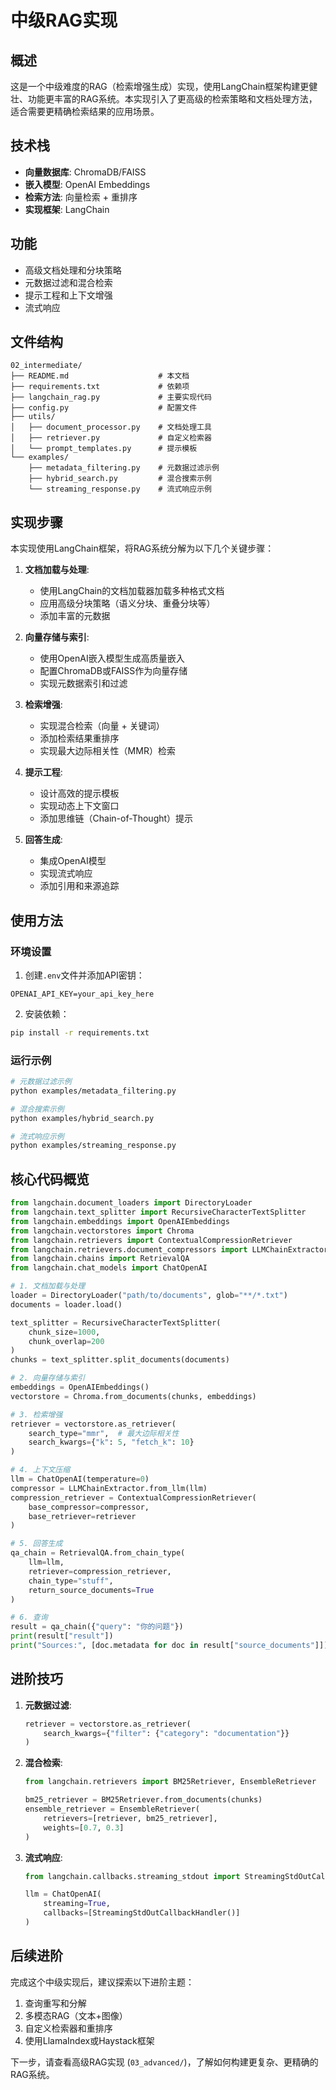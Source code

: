 # 中级RAG实现

## 概述

这是一个中级难度的RAG（检索增强生成）实现，使用LangChain框架构建更健壮、功能更丰富的RAG系统。本实现引入了更高级的检索策略和文档处理方法，适合需要更精确检索结果的应用场景。

## 技术栈

- **向量数据库**: ChromaDB/FAISS
- **嵌入模型**: OpenAI Embeddings
- **检索方法**: 向量检索 + 重排序
- **实现框架**: LangChain

## 功能

- 高级文档处理和分块策略
- 元数据过滤和混合检索
- 提示工程和上下文增强
- 流式响应

## 文件结构

```
02_intermediate/
├── README.md                    # 本文档
├── requirements.txt             # 依赖项
├── langchain_rag.py             # 主要实现代码
├── config.py                    # 配置文件
├── utils/
│   ├── document_processor.py    # 文档处理工具
│   ├── retriever.py             # 自定义检索器
│   └── prompt_templates.py      # 提示模板
└── examples/
    ├── metadata_filtering.py    # 元数据过滤示例
    ├── hybrid_search.py         # 混合搜索示例
    └── streaming_response.py    # 流式响应示例
```

## 实现步骤

本实现使用LangChain框架，将RAG系统分解为以下几个关键步骤：

1. **文档加载与处理**:
   - 使用LangChain的文档加载器加载多种格式文档
   - 应用高级分块策略（语义分块、重叠分块等）
   - 添加丰富的元数据

2. **向量存储与索引**:
   - 使用OpenAI嵌入模型生成高质量嵌入
   - 配置ChromaDB或FAISS作为向量存储
   - 实现元数据索引和过滤

3. **检索增强**:
   - 实现混合检索（向量 + 关键词）
   - 添加检索结果重排序
   - 实现最大边际相关性（MMR）检索

4. **提示工程**:
   - 设计高效的提示模板
   - 实现动态上下文窗口
   - 添加思维链（Chain-of-Thought）提示

5. **回答生成**:
   - 集成OpenAI模型
   - 实现流式响应
   - 添加引用和来源追踪

## 使用方法

### 环境设置

1. 创建`.env`文件并添加API密钥：
```
OPENAI_API_KEY=your_api_key_here
```

2. 安装依赖：
```bash
pip install -r requirements.txt
```

### 运行示例

```bash
# 元数据过滤示例
python examples/metadata_filtering.py

# 混合搜索示例
python examples/hybrid_search.py

# 流式响应示例
python examples/streaming_response.py
```

## 核心代码概览

```python
from langchain.document_loaders import DirectoryLoader
from langchain.text_splitter import RecursiveCharacterTextSplitter
from langchain.embeddings import OpenAIEmbeddings
from langchain.vectorstores import Chroma
from langchain.retrievers import ContextualCompressionRetriever
from langchain.retrievers.document_compressors import LLMChainExtractor
from langchain.chains import RetrievalQA
from langchain.chat_models import ChatOpenAI

# 1. 文档加载与处理
loader = DirectoryLoader("path/to/documents", glob="**/*.txt")
documents = loader.load()

text_splitter = RecursiveCharacterTextSplitter(
    chunk_size=1000,
    chunk_overlap=200
)
chunks = text_splitter.split_documents(documents)

# 2. 向量存储与索引
embeddings = OpenAIEmbeddings()
vectorstore = Chroma.from_documents(chunks, embeddings)

# 3. 检索增强
retriever = vectorstore.as_retriever(
    search_type="mmr",  # 最大边际相关性
    search_kwargs={"k": 5, "fetch_k": 10}
)

# 4. 上下文压缩
llm = ChatOpenAI(temperature=0)
compressor = LLMChainExtractor.from_llm(llm)
compression_retriever = ContextualCompressionRetriever(
    base_compressor=compressor,
    base_retriever=retriever
)

# 5. 回答生成
qa_chain = RetrievalQA.from_chain_type(
    llm=llm,
    retriever=compression_retriever,
    chain_type="stuff",
    return_source_documents=True
)

# 6. 查询
result = qa_chain({"query": "你的问题"})
print(result["result"])
print("Sources:", [doc.metadata for doc in result["source_documents"]])
```

## 进阶技巧

1. **元数据过滤**:
   ```python
   retriever = vectorstore.as_retriever(
       search_kwargs={"filter": {"category": "documentation"}}
   )
   ```

2. **混合检索**:
   ```python
   from langchain.retrievers import BM25Retriever, EnsembleRetriever
   
   bm25_retriever = BM25Retriever.from_documents(chunks)
   ensemble_retriever = EnsembleRetriever(
       retrievers=[retriever, bm25_retriever],
       weights=[0.7, 0.3]
   )
   ```

3. **流式响应**:
   ```python
   from langchain.callbacks.streaming_stdout import StreamingStdOutCallbackHandler
   
   llm = ChatOpenAI(
       streaming=True,
       callbacks=[StreamingStdOutCallbackHandler()]
   )
   ```

## 后续进阶

完成这个中级实现后，建议探索以下进阶主题：

1. 查询重写和分解
2. 多模态RAG（文本+图像）
3. 自定义检索器和重排序
4. 使用LlamaIndex或Haystack框架

下一步，请查看高级RAG实现 (`03_advanced/`)，了解如何构建更复杂、更精确的RAG系统。

